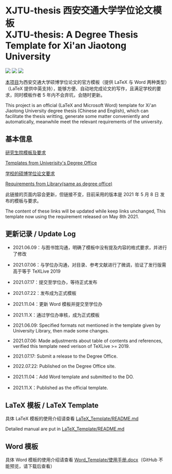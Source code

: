 # XJTU-thesis 西安交通大学学位论文模板 </br> XJTU-thesis: A Degree Thesis Template for Xi'an Jiaotong University

[![](https://img.shields.io/badge/LPPL-LPPL-blue)](https://www.latex-project.org/lppl/)
[![](https://img.shields.io/github/last-commit/obster-y/XJTU-thesis)](https://github.com/obster-y/XJTU-thesis)
[![](https://img.shields.io/github/issues/obster-y/XJTU-thesis)](https://github.com/obster-y/XJTU-thesis/issues)

[本项目](https://github.com/obster-y/XJTU-thesis)为西安交通大学硕博学位论文的官方模板（提供 LaTeX 与 Word 两种类型）（LaTeX 提供中英支持），能够方便、自动地完成论文的写作，且满足学校的要求，同时模板作者 5 年内不会弃坑，会随时更新。

This project is an official (LaTeX and Microsoft Word) template for Xi'an Jiaotong University degree thesis (Chinese and English), which can facilitate the thesis writting, generate some matter conveniently and automatically, meanwhile meet the relevant requirements of the university.

## 基本信息

[研究生院模板及要求](http://gs.xjtu.edu.cn/info/1209/7605.htm)

[Templates from Univerisity's Degree Office](http://gs.xjtu.edu.cn/info/1209/7605.htm)


[学校的硕博学位论文要求](http://www.lib.xjtu.edu.cn/info/1102/1217.htm)

[Requirements from Library(same as degree office)](http://www.lib.xjtu.edu.cn/info/1102/1217.htm)


此链接的页面内容会更新，但链接不变，目前采用的版本是 2021 年 5 月 8 日 发布的模板与要求。

The content of these links will be updated while keep links unchanged, This template now using the requirement released on May 8th 2021.

## 更新记录 / Update Log

- 2021.06.09：与图书馆沟通，明确了模板中没有提及内容的格式要求，并进行了修改
- 2021.07.06：与学位办沟通，对目录、参考文献进行了微调，验证了发行版需高于等于 TeXLive 2019
- 2021.07.17：提交至学位办，等待正式发布
- 2021.07.22：发布成为正式模板
- 2021.11.04：更新 Word 模板并提交至学位办
- 2021.11.X：通过学位办审核，成为正式模板


- 2021.06.09: Specified formats not mentioned in the template given by University Library, then made some changes.
- 2021.07.06: Made adjustments about table of contents and references, verified this template need verison of TeXLive >= 2019.
- 2021.07.17: Submit a release to the Degree Office.
- 2022.07.22: Published on the Degree Office site.
- 2021.11.04：Add Word template and submitted to the DO.
- 2021.11.X：Published as the official template.

## LaTeX 模板 / LaTeX Template

具体 LaTeX 模板的使用介绍请查看 [LaTeX_Template/README.md](LaTeX_Template/README.md)

Detailed manual are put in [LaTeX_Template/README.md](LaTeX_Template/README.md)

## Word 模板

具体 Word 模板的使用介绍请查看 [Word_Template/使用手册.docx](Word_Template/西安交通大学博士、硕士学位论文模板（2021版）使用手册.dotx)（GitHub 不能预览，请下载后查看）
